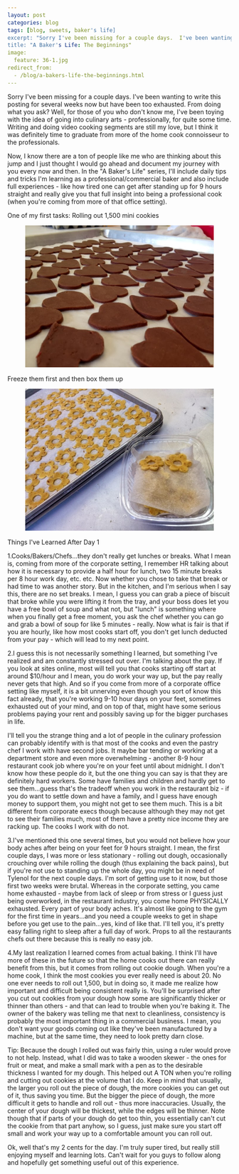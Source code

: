 ```yaml
---
layout: post
categories: blog
tags: [blog, sweets, baker's life]
excerpt: "Sorry I've been missing for a couple days.  I've been wanting to write this posting for several weeks now but have been too exhausted.  From doing what you ask?  Well, for those of you who don't know me, I've been toying with the idea of going into culinary arts - professionally, for quite some time."
title: "A Baker's Life: The Beginnings"
image:
  feature: 36-1.jpg
redirect_from: 
  - /blog/a-bakers-life-the-beginnings.html
---
```


Sorry I've been missing for a couple days.  I've been wanting to write this posting for several weeks now but have been too exhausted.  From doing what you ask?  Well, for those of you who don't know me, I've been toying with the idea of going into culinary arts - professionally, for quite some time. Writing and doing video cooking segments are still my love, but I think it was definitely time to graduate from more of the home cook connoisseur to the professionals.  

Now, I know there are a ton of people like me who are thinking about this jump and I just thought I would go ahead and document my journey with you every now and then.  In the "A Baker's Life" series, I'll include daily tips and tricks I'm learning as a professional/commercial baker and also include full experiences - like how tired one can get after standing up for 9 hours straight and really give you that full insight into being a professional cook (when you're coming from more of that office setting).

One of my first tasks:  Rolling out 1,500 mini cookies

<figure> <img src='/images/36-2.jpg'> </figure>

Freeze them first and then box them up

<figure> <img src='/images/36-3.jpg'> </figure>

Things I've Learned After Day 1

1.Cooks/Bakers/Chefs...they don't really get lunches or breaks.  What I mean is, coming from more of the corporate setting, I remember HR talking about how it is necessary to provide a half hour for lunch, two 15 minute breaks per 8 hour work day, etc. etc.  Now whether you chose to take that break or had time to was another story.  But in the kitchen, and I'm serious when I say this, there are no set breaks.  I mean, I guess you can grab a piece of biscuit that broke while you were lifting it from the tray, and your boss does let you have a free bowl of soup and what not, but "lunch" is something where when you finally get a free moment, you ask the chef whether you can go and grab a bowl of soup for like 5 minutes - really.  Now what is fair is that if you are hourly, like how most cooks start off, you don't get lunch deducted from your pay - which will lead to my next point.


2.I guess this is not necessarily something I learned, but something I've realized and am constantly stressed out over.  I'm talking about the pay.  If you look at sites online, most will tell you that cooks starting off start at around $10/hour and I mean, you do work your way up, but the pay really never gets that high.  And so if you come from more of a corporate office setting like myself, it is a bit unnerving even though you sort of know this fact already, that you're working 9-10 hour days on your feet, sometimes exhausted out of your mind, and on top of that, might have some serious problems paying your rent and possibly saving up for the bigger purchases in life. 

I'll tell you the strange thing and a lot of people in the culinary profession can probably identify with is that most of the cooks and even the pastry chef I work with have second jobs. It maybe bar tending or working at a department store and even more overwhelming - another 8-9 hour restaurant cook job where you're on your feet until about midnight.  I don't know how these people do it, but the one thing you can say is that they are definitely hard workers. Some have families and children and hardly get to see them...guess that's the tradeoff when you work in the restaurant biz - if you do want to settle down and have a family, and I guess have enough money to support them, you might not get to see them much.  This is a bit different from corporate execs though because although they may not get to see their families much, most of them have a pretty nice income they are racking up.  The cooks I work with do not.

3.I've mentioned this one several times, but you would not believe how your body aches after being on your feet for 9 hours straight.  I mean, the first couple days, I was more or less stationary - rolling out dough, occasionally crouching over while rolling the dough (thus explaining the back pains), but if you're not use to standing up the whole day, you might be in need of Tylenol for the next couple days.  I'm sort of getting use to it now, but those first two weeks were brutal.  Whereas in the corporate setting, you came home exhausted - maybe from lack of sleep or from stress or I guess just being overworked, in the restaurant industry, you come home PHYSICALLY exhausted.  Every part of your body aches.  It's almost like going to the gym for the first time in years...and you need a couple weeks to get in shape before you get use to the pain...yes, kind of like that. I'll tell you, it's pretty easy falling right to sleep after a full day of work.  Props to all the restaurants chefs out there because this is really no easy job.

4.My last realization I learned comes from actual baking.  I think I'll have more of these in the future so that the home cooks out there can really benefit from this, but it comes from rolling out cookie dough.  When you're a home cook, I think the most cookies you ever really need is about 20.  No one ever needs to roll out 1,500, but in doing so, it made me realize how important and difficult being consistent really is.  You'll be surprised after you cut out cookies from your dough how some are significantly thicker or thinner than others - and that can lead to trouble when you're baking it.  The owner of the bakery was telling me that next to cleanliness, consistency is probably the most important thing in a commercial business.  I mean, you don't want your goods coming out like they've been manufactured by a machine, but at the same time, they need to look pretty darn close.

Tip: Because the dough I rolled out was fairly thin, using a ruler would prove to not help.  Instead, what I did was to take a wooden skewer - the ones for fruit or meat, and make a small mark with a pen as to the desirable thickness I wanted for my dough.  This helped out A TON when you're rolling and cutting out cookies at the volume that I do.  Keep in mind that usually, the larger you roll out the piece of dough, the more cookies you can get out of it, thus saving you time.  But the bigger the piece of dough, the more difficult it gets to handle and roll out - thus more inaccuracies.  Usually, the center of your dough will be thickest, while the edges will be thinner.  Note though that if parts of your dough do get too thin, you essentially can't cut the cookie from that part anyhow, so I guess, just make sure you start off small and work your way up to a comfortable amount you can roll out.

Ok, well that's my 2 cents for the day.  I'm truly super tired, but really still enjoying myself and learning lots.  Can't wait for you guys to follow along and hopefully get something useful out of this experience.